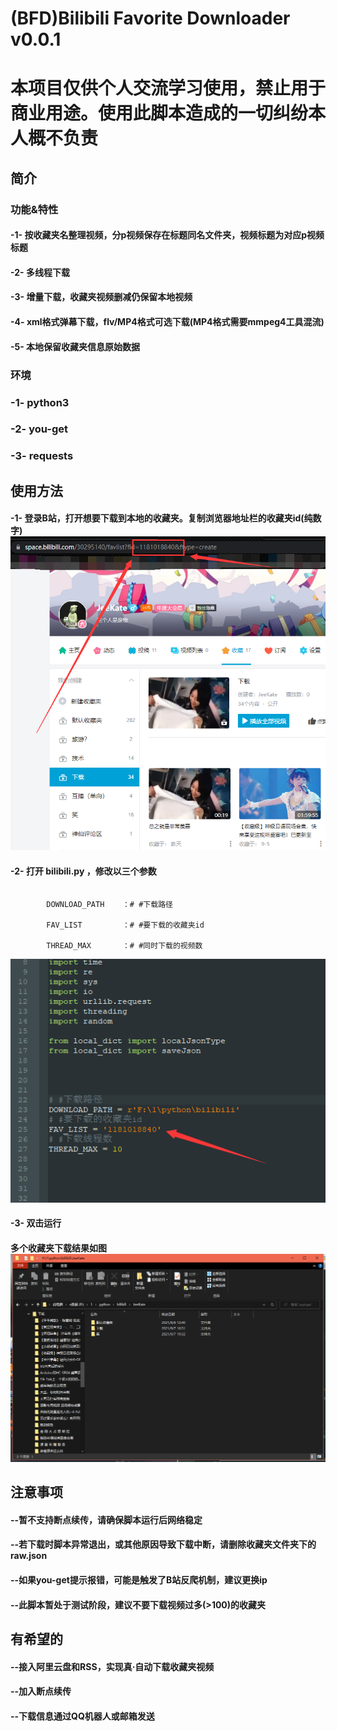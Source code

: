 # (BFD)Bilibili Favorite Downloader v0.0.1
# 本项目仅供个人交流学习使用，禁止用于商业用途。使用此脚本造成的一切纠纷本人概不负责
## 简介
### 功能&特性
#### -1- 按收藏夹名整理视频，分p视频保存在标题同名文件夹，视频标题为对应p视频标题
#### -2- 多线程下载
#### -3- 增量下载，收藏夹视频删减仍保留本地视频
#### -4- xml格式弹幕下载，flv/MP4格式可选下载(MP4格式需要mmpeg4工具混流)
#### -5- 本地保留收藏夹信息原始数据
### 环境
### -1- python3
### -2- you-get
### -3- requests
## 使用方法
#### -1- 登录B站，打开想要下载到本地的收藏夹。复制浏览器地址栏的收藏夹id(纯数字)![avatar](./example/1.png)
#### -2- 打开 bilibili.py ，修改以三个参数
```
        
        DOWNLOAD_PATH    ：# #下载路径
        
        FAV_LIST         ：# #要下载的收藏夹id

        THREAD_MAX       ：# #同时下载的视频数
```
![avatar](./example/2.png)
#### -3- 双击运行
#### 多个收藏夹下载结果如图![avatar](./example/3.png)
## 注意事项
#### --暂不支持断点续传，请确保脚本运行后网络稳定
#### --若下载时脚本异常退出，或其他原因导致下载中断，请删除收藏夹文件夹下的raw.json
#### --如果you-get提示报错，可能是触发了B站反爬机制，建议更换ip
#### --此脚本暂处于测试阶段，建议不要下载视频过多(>100)的收藏夹
## 有希望的
#### --接入阿里云盘和RSS，实现真·自动下载收藏夹视频
#### --加入断点续传
#### --下载信息通过QQ机器人或邮箱发送
